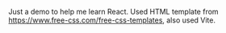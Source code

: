 Just a demo to help me learn React. Used HTML template from https://www.free-css.com/free-css-templates, also used Vite.